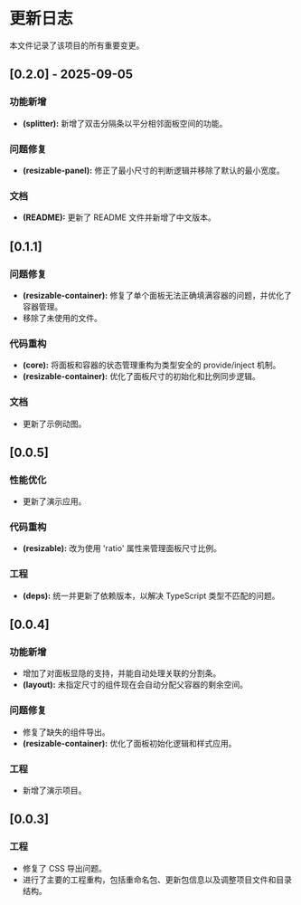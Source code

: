 # 更新日志

本文件记录了该项目的所有重要变更。

## [0.2.0] - 2025-09-05

### 功能新增
- **(splitter):** 新增了双击分隔条以平分相邻面板空间的功能。

### 问题修复
- **(resizable-panel):** 修正了最小尺寸的判断逻辑并移除了默认的最小宽度。

### 文档
- **(README):** 更新了 README 文件并新增了中文版本。

## [0.1.1]

### 问题修复
- **(resizable-container):** 修复了单个面板无法正确填满容器的问题，并优化了容器管理。
- 移除了未使用的文件。

### 代码重构
- **(core):** 将面板和容器的状态管理重构为类型安全的 provide/inject 机制。
- **(resizable-container):** 优化了面板尺寸的初始化和比例同步逻辑。

### 文档
- 更新了示例动图。

## [0.0.5]

### 性能优化
- 更新了演示应用。

### 代码重构
- **(resizable):** 改为使用 'ratio' 属性来管理面板尺寸比例。

### 工程
- **(deps):** 统一并更新了依赖版本，以解决 TypeScript 类型不匹配的问题。

## [0.0.4]

### 功能新增
- 增加了对面板显隐的支持，并能自动处理关联的分割条。
- **(layout):** 未指定尺寸的组件现在会自动分配父容器的剩余空间。

### 问题修复
- 修复了缺失的组件导出。
- **(resizable-container):** 优化了面板初始化逻辑和样式应用。

### 工程
- 新增了演示项目。

## [0.0.3]

### 工程
- 修复了 CSS 导出问题。
- 进行了主要的工程重构，包括重命名包、更新包信息以及调整项目文件和目录结构。
